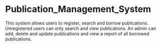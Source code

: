 # Publication_Management_System
This system allows users to register, search and borrow publications.
Unregistered users can only search and view publications.
An admin can add, delete and update publications and view a report of all borrowed publications.
